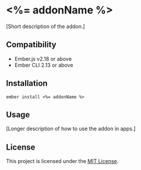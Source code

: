 <%= addonName %>
==============================================================================

[Short description of the addon.]


Compatibility
------------------------------------------------------------------------------

* Ember.js v2.18 or above
* Ember CLI 2.13 or above


Installation
------------------------------------------------------------------------------

```
ember install <%= addonName %>
```


Usage
------------------------------------------------------------------------------

[Longer description of how to use the addon in apps.]


License
------------------------------------------------------------------------------

This project is licensed under the [MIT License](LICENSE.md).
